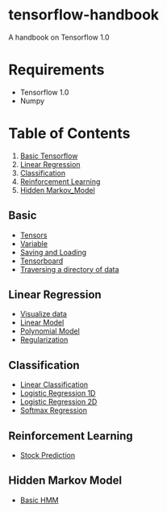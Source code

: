 # tensorflow-handbook
A handbook on Tensorflow 1.0

# Requirements
+ Tensorflow 1.0
+ Numpy

# Table of Contents
1. [Basic Tensorflow](#basic)
2. [Linear Regression](#linear-regression)
3. [Classification](#classification)
4. [Reinforcement Learning](#reinforcement-learning)
5. [Hidden Markov_Model](#hidden-markov-model)
## Basic
* [Tensors](basic/tensors_example.py)
* [Variable](basic/variable_example.py)
* [Saving and Loading](basic/saving_loading_example.py)
* [Tensorboard](basic/tensorboard_example.py)
* [Traversing a directory of data](basic/traversing_a_directory.py)


## Linear Regression
* [Visualize data](linear_regression/visualize_raw_input.py)
* [Linear Model](linear_regression/linear_model.py)
* [Polynomial Model](linear_regression/polynomial_model.py)
* [Regularization](linear_regression/regularization_example.py)


## Classification
* [Linear Classification](classification/linear.py)
* [Logistic Regression 1D](classification/logistic_regression_1d.py)
* [Logistic Regression 2D](classification/logistic_regression_2d.py)
* [Softmax Regression](classification/softmax_regression.py)


## Reinforcement Learning
* [Stock Prediction](reinforcement_learning/predict_stock.py)


## Hidden Markov Model
* [Basic HMM](hidden_markov_model/hmm.py)
